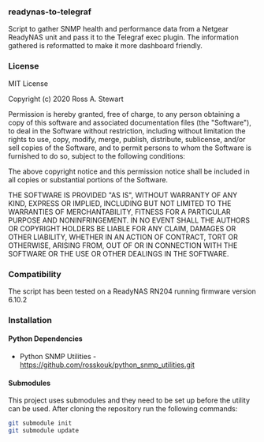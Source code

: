 ### readynas-to-telegraf

Script to gather SNMP health and performance data from a Netgear ReadyNAS unit and pass it to the Telegraf exec plugin.  The information gathered is reformatted to make it more dashboard friendly.

### License

MIT License

Copyright (c) 2020 Ross A. Stewart

Permission is hereby granted, free of charge, to any person obtaining a copy
of this software and associated documentation files (the "Software"), to deal
in the Software without restriction, including without limitation the rights
to use, copy, modify, merge, publish, distribute, sublicense, and/or sell
copies of the Software, and to permit persons to whom the Software is
furnished to do so, subject to the following conditions:

The above copyright notice and this permission notice shall be included in all
copies or substantial portions of the Software.

THE SOFTWARE IS PROVIDED "AS IS", WITHOUT WARRANTY OF ANY KIND, EXPRESS OR
IMPLIED, INCLUDING BUT NOT LIMITED TO THE WARRANTIES OF MERCHANTABILITY,
FITNESS FOR A PARTICULAR PURPOSE AND NONINFRINGEMENT. IN NO EVENT SHALL THE
AUTHORS OR COPYRIGHT HOLDERS BE LIABLE FOR ANY CLAIM, DAMAGES OR OTHER
LIABILITY, WHETHER IN AN ACTION OF CONTRACT, TORT OR OTHERWISE, ARISING FROM,
OUT OF OR IN CONNECTION WITH THE SOFTWARE OR THE USE OR OTHER DEALINGS IN THE
SOFTWARE.

### Compatibility

The script has been tested on a ReadyNAS RN204 running firmware version 6.10.2

### Installation

#### Python Dependencies

- Python SNMP Utilities - https://github.com/rosskouk/python_snmp_utilities.git

#### Submodules

This project uses submodules and they need to be set up before the utility can be used.
After cloning the repository run the following commands:

```bash
git submodule init
git submodule update
```
